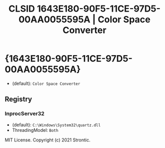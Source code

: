 ﻿---
title: "CLSID 1643E180-90F5-11CE-97D5-00AA0055595A | Color Space Converter"
excerpt: What is COM-Object CLSID 1643E180-90F5-11CE-97D5-00AA0055595A?
---

# {1643E180-90F5-11CE-97D5-00AA0055595A}

* (default): `Color Space Converter`

## Registry


### InprocServer32

* (default): `C:\Windows\System32\quartz.dll`
* ThreadingModel: `Both`

MIT License. Copyright (c) 2021 Strontic.


